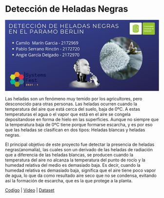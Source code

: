 # Detección de Heladas Negras

![Image text](https://github.com/DerekMazino/Deteccion_Heladas_Negras/blob/master/banner.jpg)

Las heladas son un fenómeno muy temido por los agricultores, pero desconocido para otras personas. Las heladas ocurren cuando la temperatura del aire que está cerca del suelo, baja de 0ºC. A estas temperaturas el agua o el vapor que está en el aire se congela depositandose en forma de hielo en las superficies. Aunque no siempre que la temperatura baja de 0ºC tiene porque formarse escarcha, y es por eso que las heladas se clasifican en dos tipos: Heladas blancas y heladas negras.

El principal objetivo de este proyecto fue detectar la presencia de heladas negras(anomalía), las cuales son un derivado de las heladas de radiación que a diferencia de las heladas blancas, se producen cuando la temperatura del aire no alcanza la temperatura del punto de rocío y la humedad relativa del medio es demasiado baja. Es decir, cuando la humedad relativa es demasiado baja, significa que el aire tiene poco vapor de agua, lo que da como resultado aire seco que no se condensa, evitando así la formación de escarcha, que es la que protege a la planta.

[Codigo](https://github.com/DerekMazino/Deteccion_Heladas_Negras) | [Video](https://www.youtube.com/watch?v=Ep_fZO-4v3s&ab_channel=AngieGarcia) | [Dataset](https://colab.research.google.com/drive/1ZnIwhldOEOVABUZfbcRUJNqhigoT5JDv?usp=sharing)
